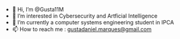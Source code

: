 - 👋 Hi, I’m @Gusta11M
- 👀 I’m interested in Cybersecurity and Artficial Intelligence
- 🏫 I’m currently a computer systems engineering student in IPCA
- 📫 How to reach me : gustadaniel.marques@gmail.com

<!---
Gusta11M/Gusta11M is a ✨ special ✨ repository because its `README.md` (this file) appears on your GitHub profile.
You can click the Preview link to take a look at your changes.
--->
